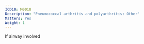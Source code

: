 ```yaml
---
ICD10: M0018
Description: "Pneumococcal arthritis and polyarthritis: Other"
Matters: Yes
Weight: 1
---
```

If airway involved
